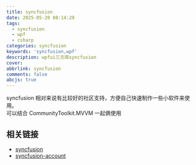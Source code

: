 ```yaml
---
title: syncfusion
date: 2025-05-20 08:14:29
tags:
  - syncfusion
  - wpf
  - csharp
categories: syncfusion
keywords: 'syncfusion,wpf'
description: wpfui三方库syncfusion
cover:
abbrlink: syncfusion
comments: false
abcjs: true
---
```



syncfusion 相对来说有比较好的社区支持，方便自己快速制作一些小软件来使用。  
可以结合 CommunityToolkit.MVVM 一起俩使用

## 相关链接

- [syncfusion](https://www.syncfusion.com/)
- [syncfusion-account](https://www.syncfusion.com/account/downloads)